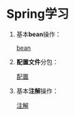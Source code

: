 # Spring学习

1. 基本**bean**操作：

   [bean](ch01_dl_xml)

2. **配置文件**分包：

   [配置](ch03)

3. 基本**注解**操作：

   [注解](ch04_di)